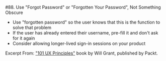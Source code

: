 #88. Use "Forgot Password" or "Forgotten Your Password", Not Something Obscure
-  Use "forgotten password" so the user knows that this is the function to solve that problem
-  If the user has already entered their username, pre-fill it and don't ask for it again
-  Consider allowing longer-lived sign-in sessions on your product

Excerpt From: ["101 UX Principles"](https://www.packtpub.com/web-development/101-ux-principles) book by Will Grant, published by Packt.
